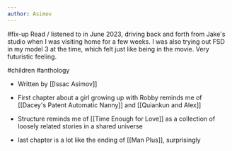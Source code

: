 ```yaml
---
author: Asimov
---
```

#fix-up 
Read / listened to in June 2023, driving back and forth from Jake's studio when I was visiting home for a few weeks. I was also trying out FSD in my model 3 at the time, which felt just like being in the movie. Very futuristic feeling. 


#children #anthology


- Written by [[Issac Asimov]]
- First chapter about a girl growing up with Robby reminds me of [[Dacey's Patent Automatic Nanny]] and [[Quiankun and Alex]]
- Structure reminds me of [[Time Enough for Love]] as a collection of loosely related stories in a shared universe 

- last chapter is a lot like the ending of [[Man Plus]], surprisingly